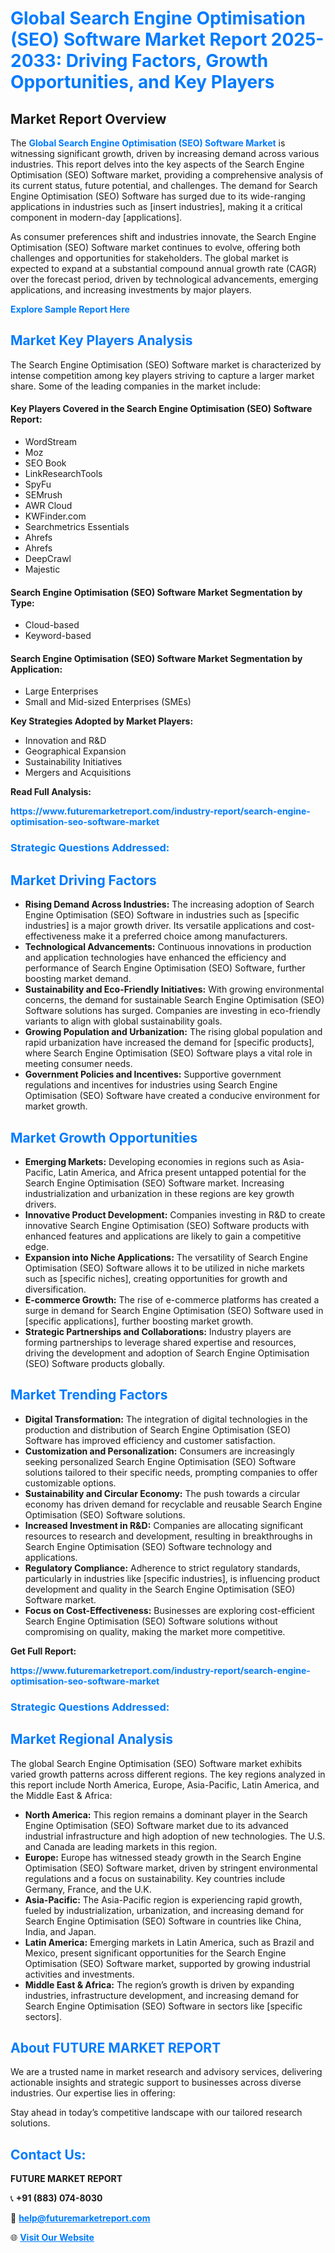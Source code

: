 <h1 style="color: #007BFF;">Global Search Engine Optimisation (SEO) Software Market Report 2025-2033: Driving Factors, Growth Opportunities, and Key Players</h1>

<section id="overview">
<h2>Market Report Overview</h2>
<p>The <a href="https://www.futuremarketreport.com/industry-report/search-engine-optimisation-seo-software-market" style="color: #007BFF; text-decoration: none;"><strong>Global Search Engine Optimisation (SEO) Software Market</strong></a> is witnessing significant growth, driven by increasing demand across various industries. This report delves into the key aspects of the Search Engine Optimisation (SEO) Software market, providing a comprehensive analysis of its current status, future potential, and challenges. The demand for Search Engine Optimisation (SEO) Software has surged due to its wide-ranging applications in industries such as [insert industries], making it a critical component in modern-day [applications].</p>
<p>As consumer preferences shift and industries innovate, the Search Engine Optimisation (SEO) Software market continues to evolve, offering both challenges and opportunities for stakeholders. The global market is expected to expand at a substantial compound annual growth rate (CAGR) over the forecast period, driven by technological advancements, emerging applications, and increasing investments by major players.</p>
</section>

<section id="overview">
<p><a href="https://www.futuremarketreport.com/request-sample/reportId=40807" style="color: #007BFF; text-decoration: none;"><strong>Explore Sample Report Here</strong></a></p>
</section>

<section id="key-players">
<h2 style="color: #007BFF;">Market Key Players Analysis</h2>
<p>The Search Engine Optimisation (SEO) Software market is characterized by intense competition among key players striving to capture a larger market share. Some of the leading companies in the market include:</p>
<h4>Key Players Covered in the Search Engine Optimisation (SEO) Software Report:</h4>
<ul><li>WordStream</li><li>Moz</li><li>SEO Book</li><li>LinkResearchTools</li><li>SpyFu</li><li>SEMrush</li><li>AWR Cloud</li><li>KWFinder.com</li><li>Searchmetrics Essentials</li><li>Ahrefs</li><li>Ahrefs</li><li>DeepCrawl</li><li>Majestic</li></ul>
<h4>Search Engine Optimisation (SEO) Software Market Segmentation by Type:</h4>
<ul><li>Cloud-based</li><li>Keyword-based</li></ul>

<h4>Search Engine Optimisation (SEO) Software Market Segmentation by Application:</h4>
<ul><li>Large Enterprises</li><li>Small and Mid-sized Enterprises (SMEs)</li></ul>
<p><strong>Key Strategies Adopted by Market Players:</strong></p>
<ul>
<li>Innovation and R&D</li>
<li>Geographical Expansion</li>
<li>Sustainability Initiatives</li>
<li>Mergers and Acquisitions</li>
</ul>
</section>

<section>
<p><strong>Read Full Analysis: </strong></p><a href="https://www.futuremarketreport.com/industry-report/search-engine-optimisation-seo-software-market" style="color: #007BFF; text-decoration: none;"><strong>https://www.futuremarketreport.com/industry-report/search-engine-optimisation-seo-software-market</strong></a>
<h3 style="color: #007BFF;">Strategic Questions Addressed:</h3>
</section>

<section id="driving-factors">
<h2 style="color: #007BFF;">Market Driving Factors</h2>
<ul>
<li><strong>Rising Demand Across Industries:</strong> The increasing adoption of Search Engine Optimisation (SEO) Software in industries such as [specific industries] is a major growth driver. Its versatile applications and cost-effectiveness make it a preferred choice among manufacturers.</li>
<li><strong>Technological Advancements:</strong> Continuous innovations in production and application technologies have enhanced the efficiency and performance of Search Engine Optimisation (SEO) Software, further boosting market demand.</li>
<li><strong>Sustainability and Eco-Friendly Initiatives:</strong> With growing environmental concerns, the demand for sustainable Search Engine Optimisation (SEO) Software solutions has surged. Companies are investing in eco-friendly variants to align with global sustainability goals.</li>
<li><strong>Growing Population and Urbanization:</strong> The rising global population and rapid urbanization have increased the demand for [specific products], where Search Engine Optimisation (SEO) Software plays a vital role in meeting consumer needs.</li>
<li><strong>Government Policies and Incentives:</strong> Supportive government regulations and incentives for industries using Search Engine Optimisation (SEO) Software have created a conducive environment for market growth.</li>
</ul>
</section>

<section id="growth-opportunities">
<h2 style="color: #007BFF;">Market Growth Opportunities</h2>
<ul>
<li><strong>Emerging Markets:</strong> Developing economies in regions such as Asia-Pacific, Latin America, and Africa present untapped potential for the Search Engine Optimisation (SEO) Software market. Increasing industrialization and urbanization in these regions are key growth drivers.</li>
<li><strong>Innovative Product Development:</strong> Companies investing in R&D to create innovative Search Engine Optimisation (SEO) Software products with enhanced features and applications are likely to gain a competitive edge.</li>
<li><strong>Expansion into Niche Applications:</strong> The versatility of Search Engine Optimisation (SEO) Software allows it to be utilized in niche markets such as [specific niches], creating opportunities for growth and diversification.</li>
<li><strong>E-commerce Growth:</strong> The rise of e-commerce platforms has created a surge in demand for Search Engine Optimisation (SEO) Software used in [specific applications], further boosting market growth.</li>
<li><strong>Strategic Partnerships and Collaborations:</strong> Industry players are forming partnerships to leverage shared expertise and resources, driving the development and adoption of Search Engine Optimisation (SEO) Software products globally.</li>
</ul>
</section>

<section id="trending-factors">
<h2 style="color: #007BFF;">Market Trending Factors</h2>
<ul>
<li><strong>Digital Transformation:</strong> The integration of digital technologies in the production and distribution of Search Engine Optimisation (SEO) Software has improved efficiency and customer satisfaction.</li>
<li><strong>Customization and Personalization:</strong> Consumers are increasingly seeking personalized Search Engine Optimisation (SEO) Software solutions tailored to their specific needs, prompting companies to offer customizable options.</li>
<li><strong>Sustainability and Circular Economy:</strong> The push towards a circular economy has driven demand for recyclable and reusable Search Engine Optimisation (SEO) Software solutions.</li>
<li><strong>Increased Investment in R&D:</strong> Companies are allocating significant resources to research and development, resulting in breakthroughs in Search Engine Optimisation (SEO) Software technology and applications.</li>
<li><strong>Regulatory Compliance:</strong> Adherence to strict regulatory standards, particularly in industries like [specific industries], is influencing product development and quality in the Search Engine Optimisation (SEO) Software market.</li>
<li><strong>Focus on Cost-Effectiveness:</strong> Businesses are exploring cost-efficient Search Engine Optimisation (SEO) Software solutions without compromising on quality, making the market more competitive.</li>
</ul>
</section>

<section>
<p><strong>Get Full Report: </strong></p><a href="https://www.futuremarketreport.com/industry-report/search-engine-optimisation-seo-software-market" style="color: #007BFF; text-decoration: none;"><strong>https://www.futuremarketreport.com/industry-report/search-engine-optimisation-seo-software-market</strong></a>
<h3 style="color: #007BFF;">Strategic Questions Addressed:</h3>
</section>


<section id="regional-analysis">
<h2 style="color: #007BFF;">Market Regional Analysis</h2>
<p>The global Search Engine Optimisation (SEO) Software market exhibits varied growth patterns across different regions. The key regions analyzed in this report include North America, Europe, Asia-Pacific, Latin America, and the Middle East & Africa:</p>
<ul>
<li><strong>North America:</strong> This region remains a dominant player in the Search Engine Optimisation (SEO) Software market due to its advanced industrial infrastructure and high adoption of new technologies. The U.S. and Canada are leading markets in this region.</li>
<li><strong>Europe:</strong> Europe has witnessed steady growth in the Search Engine Optimisation (SEO) Software market, driven by stringent environmental regulations and a focus on sustainability. Key countries include Germany, France, and the U.K.</li>
<li><strong>Asia-Pacific:</strong> The Asia-Pacific region is experiencing rapid growth, fueled by industrialization, urbanization, and increasing demand for Search Engine Optimisation (SEO) Software in countries like China, India, and Japan.</li>
<li><strong>Latin America:</strong> Emerging markets in Latin America, such as Brazil and Mexico, present significant opportunities for the Search Engine Optimisation (SEO) Software market, supported by growing industrial activities and investments.</li>
<li><strong>Middle East & Africa:</strong> The region’s growth is driven by expanding industries, infrastructure development, and increasing demand for Search Engine Optimisation (SEO) Software in sectors like [specific sectors].</li>
</ul>
</section>

<footer>
<h2 style="color: #007BFF;">About FUTURE MARKET REPORT</h2>
<p>We are a trusted name in market research and advisory services, delivering actionable insights and strategic support to businesses across diverse industries. Our expertise lies in offering:</p>

<p>Stay ahead in today’s competitive landscape with our tailored research solutions.</p>

<h2 style="color: #007BFF;">Contact Us:</h2>
<p><strong>FUTURE MARKET REPORT</strong></p>
<p>📞 <strong>+91 (883) 074-8030</strong></p>
<p>📧 <strong><a href="mailto:help@futuremarketreport.com" style="color: #007BFF;">help@futuremarketreport.com</a></strong></p>
<p>🌐 <strong><a href="https://www.futuremarketreport.com/" style="color: #007BFF;">Visit Our Website</a></strong></p>
</footer>